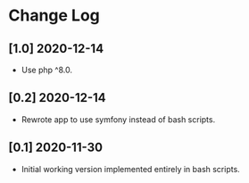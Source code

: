 # Change Log

## [1.0] 2020-12-14
- Use php ^8.0.

## [0.2] 2020-12-14
- Rewrote app to use symfony instead of bash scripts.

## [0.1] 2020-11-30
- Initial working version implemented entirely in bash scripts.
